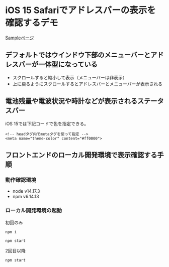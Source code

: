 #  iOS 15 Safariでアドレスバーの表示を確認するデモ

[Sampleページ](https://chinen-octtn.github.io/ios-addressbar/)

## デフォルトではウインドウ下部のメニューバーとアドレスバーが一体型になっている

* スクロールすると縮小して表示（メニューバーは非表示）
* 上に戻るようにスクロールするとアドレスバーとメニューバーが表示される

## 電池残量や電波状況や時計などが表示されるステータスバー

iOS 15では下記コードで色を指定できる。

```
<!-- headタグ内でmetaタグを使って指定 -->
<meta name="theme-color" content="#ff0000">
```

## フロントエンドのローカル開発環境で表示確認する手順

### 動作確認環境
* node v14.17.3
* npm v6.14.13

### ローカル開発環境の起動

初回のみ
```
npm i
```

```
npm start
```

2回目以降

```
npm start
```
